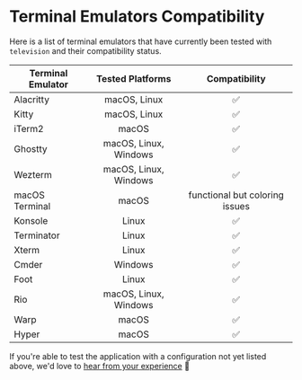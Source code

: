 # Terminal Emulators Compatibility
Here is a list of terminal emulators that have currently been tested with `television` and their compatibility status.

| Terminal Emulator |   Tested Platforms    |         Compatibility          |
| ----------------- | :-------------------: | :----------------------------: |
| Alacritty         |     macOS, Linux      |               ✅                |
| Kitty             |     macOS, Linux      |               ✅                |
| iTerm2            |         macOS         |               ✅                |
| Ghostty           | macOS, Linux, Windows |               ✅                |
| Wezterm           | macOS, Linux, Windows |               ✅                |
| macOS Terminal    |         macOS         | functional but coloring issues |
| Konsole           |         Linux         |               ✅                |
| Terminator        |         Linux         |               ✅                |
| Xterm             |         Linux         |               ✅                |
| Cmder             |        Windows        |               ✅                |
| Foot              |         Linux         |               ✅                |
| Rio               | macOS, Linux, Windows |               ✅                |
| Warp              |         macOS         |               ✅                |
| Hyper             |         macOS         |               ✅                |

If you're able to test the application with a configuration not yet listed above, we'd love to [hear from your experience](./CONTRIBUTING) 🙏
